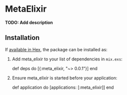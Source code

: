 # MetaElixir

**TODO: Add description**

## Installation

If [available in Hex](https://hex.pm/docs/publish), the package can be installed as:

  1. Add meta_elixir to your list of dependencies in `mix.exs`:

        def deps do
          [{:meta_elixir, "~> 0.0.1"}]
        end

  2. Ensure meta_elixir is started before your application:

        def application do
          [applications: [:meta_elixir]]
        end

